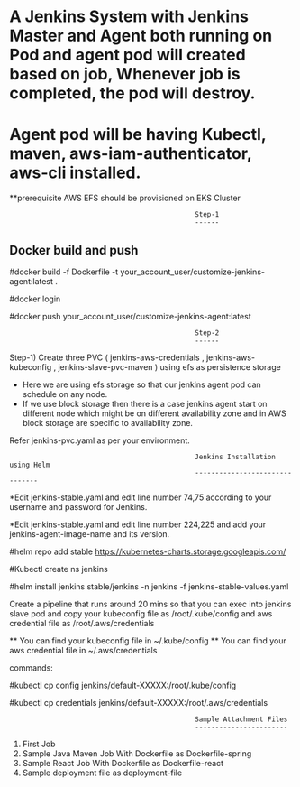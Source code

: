 # A Jenkins System with Jenkins Master and Agent both running on Pod and agent pod will created based on job, Whenever job is completed, the pod will destroy.
# Agent pod will be having Kubectl, maven, aws-iam-authenticator, aws-cli installed.



      
**prerequisite
AWS EFS should be provisioned on EKS Cluster





                                                  Step-1
                                                  ------

Docker build and push
---------------------


#docker build -f Dockerfile -t your_account_user/customize-jenkins-agent:latest .

#docker login

#docker push your_account_user/customize-jenkins-agent:latest






                                                  Step-2
                                                  ------
                                                  

Step-1)   Create three PVC ( jenkins-aws-credentials  ,  jenkins-aws-kubeconfig  , jenkins-slave-pvc-maven ) using efs as persistence storage 

* Here we are using efs storage so that our jenkins agent pod can schedule on any node.
* If we use block storage then there is a case jenkins agent start on different node which might be on different availability zone and in AWS block storage are specific to         availability zone.

Refer jenkins-pvc.yaml as per your environment.


                                                  Jenkins Installation using Helm
                                                  -------------------------------




*Edit jenkins-stable.yaml and edit line number 74,75 according to your username and password for Jenkins.

*Edit jenkins-stable.yaml and edit line number 224,225 and add your jenkins-agent-image-name and its version.




#helm repo add stable https://kubernetes-charts.storage.googleapis.com/

#Kubectl create ns jenkins

#helm install jenkins stable/jenkins -n jenkins -f jenkins-stable-values.yaml



Create a pipeline that runs around 20 mins so that you can exec into jenkins slave pod and copy your kubeconfig file as /root/.kube/config 
        and aws credential file as /root/.aws/credentials
        
** You can find your kubeconfig file in    ~/.kube/config
** You can find your aws credential file in ~/.aws/credentials

commands:

#kubectl cp config jenkins/default-XXXXX:/root/.kube/config



#kubectl cp credentials jenkins/default-XXXXX:/root/.aws/credentials
        
      
                                                  Sample Attachment Files
                                                  -----------------------
                                                  
 1) First Job 
 2) Sample Java Maven Job With Dockerfile as Dockerfile-spring
 3) Sample React Job With Dockerfile as Dockerfile-react
 4) Sample deployment file as deployment-file
 
